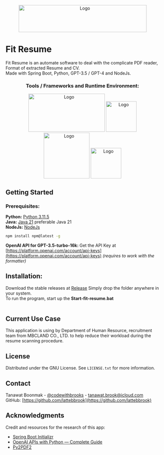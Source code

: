 <!-- PROJECT LOGO -->
<div align="center">
  <a href="https://github.com/lattebbrook/fit-resume/blob/main/Frame-logo.png">
    <img src="Frame-logo.png" alt="Logo" width="419" height="89">
  </a>
</div>

# Fit Resume
Fit Resume is an automate software to deal with the complicate PDF reader, Format of extracted Resume and CV. <br>Made with Spring Boot, Python, GPT-3.5 / GPT-4 and NodeJs.<br>

<div align="center">
    <h3>Tools / Frameworks and Runtime Environment: </h3>
    <img src="https://miro.medium.com/v2/resize:fit:600/1*V_Kow-0oz7yzfDLc_AMYcg.png" alt="Logo" width="250" height="125">
    <img src="https://upload.wikimedia.org/wikipedia/commons/thumb/c/c3/Python-logo-notext.svg/640px-Python-logo-notext.svg.png" alt="Logo" width="100" height="100">
    <img src="https://upload.wikimedia.org/wikipedia/commons/d/d9/Node.js_logo.svg" alt="Logo" width="150" height="150"">
    <img src="https://static-00.iconduck.com/assets.00/openai-icon-505x512-pr6amibw.png" alt="Logo" width="100" height="100">
</div>

<!-- GETTING STARTED -->
## Getting Started

### Prerequisites:

<b>Python:</b> <a href="">Python 3.11.5</a><br>
<b>Java:</b> <a href="">Java 21</a> preferable Java 21<br> 
<b>NodeJs:</b> <a href="">NodeJs</a><br>

  ```sh
  npm install npm@latest -g
  ```
<b> OpenAI API for GPT-3.5-turbo-16k: </b> Get the API Key at [https://platform.openai.com/account/api-keys](https://platform.openai.com/account/api-keys) <i>(requires to work with the formatter)</i>
## Installation:
Download the stable releases at <a href="https://github.com/lattebbrook/fit-resume/releases">Release</a>
Simply drop the folder anywhere in your system. <br>
To run the program, start up the <b>Start-fit-resume.bat</b><br> <br>

<!-- USER -->
## Current Use Case
This application is using by Department of Human Resource, recruitment team from MBCLAND CO., LTD. to help reduce their workload during the resume scanning procedure.

<!-- LICENSE -->
## License

Distributed under the GNU License. See `LICENSE.txt` for more information.

<!-- CONTACT -->
## Contact

Tanawat Boonmak - [@codewithbrooks](https://x.com/codewithbrooks) - tanawat.brook@icloud.com <br>
GitHub: [https://github.com/lattebbrook](https://github.com/lattebbrook)<br>


<!-- ACKNOWLEDGMENTS -->
## Acknowledgments

Credit and resources for the research of this app:
* [Spring Boot Initializr](https://start.spring.io/)
* [OpenAI APIs with Python — Complete Guide](https://medium.com/@marc.bolle/openai-apis-with-python-complete-guide-d933fb770f95)
* [Py2PDF2](https://pypdf2.readthedocs.io/en/3.0.0/)

